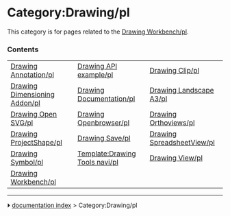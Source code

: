 # Category:Drawing/pl
This category is for pages related to the [Drawing Workbench/pl](Drawing_Workbench/pl.md).

### Contents

|     |     |     |
| --- | --- | --- |
| [Drawing Annotation/pl](Drawing_Annotation/pl.md) | [Drawing API example/pl](Drawing_API_example/pl.md) | [Drawing Clip/pl](Drawing_Clip/pl.md) |
| [Drawing Dimensioning Addon/pl](Drawing_Dimensioning_Addon/pl.md) | [Drawing Documentation/pl](Drawing_Documentation/pl.md) | [Drawing Landscape A3/pl](Drawing_Landscape_A3/pl.md) |
| [Drawing Open SVG/pl](Drawing_Open_SVG/pl.md) | [Drawing Openbrowser/pl](Drawing_Openbrowser/pl.md) | [Drawing Orthoviews/pl](Drawing_Orthoviews/pl.md) |
| [Drawing ProjectShape/pl](Drawing_ProjectShape/pl.md) | [Drawing Save/pl](Drawing_Save/pl.md) | [Drawing SpreadsheetView/pl](Drawing_SpreadsheetView/pl.md) |
| [Drawing Symbol/pl](Drawing_Symbol/pl.md) | [Template:Drawing Tools navi/pl](Template_Drawing_Tools_navi/pl.md) | [Drawing View/pl](Drawing_View/pl.md) |
| [Drawing Workbench/pl](Drawing_Workbench/pl.md) |



---
⏵ [documentation index](../README.md) > Category:Drawing/pl
